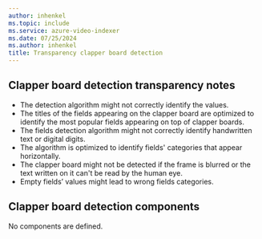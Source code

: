 ```yaml
---
author: inhenkel
ms.topic: include 
ms.service: azure-video-indexer
ms.date: 07/25/2024
ms.author: inhenkel
title: Transparency clapper board detection
---
```


## Clapper board detection transparency notes

- The detection algorithm might not correctly identify the values.
- The titles of the fields appearing on the clapper board are optimized to identify the most popular fields appearing on top of clapper boards.  
- The fields detection algorithm might not correctly identify handwritten text or digital digits.
- The algorithm is optimized to identify fields' categories that appear horizontally.  
- The clapper board might not be detected if the frame is blurred or the text written on it can't be read by the human eye.  
- Empty fields’ values might lead to wrong fields categories.

## Clapper board detection components

No components are defined.